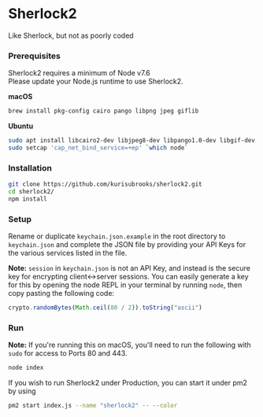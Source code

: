 # Sherlock2
Like Sherlock, but not as poorly coded

### Prerequisites
Sherlock2 requires a minimum of Node v7.6  
Please update your Node.js runtime to use Sherlock2.

**macOS**
```bash
brew install pkg-config cairo pango libpng jpeg giflib
```

**Ubuntu**
```bash
sudo apt install libcairo2-dev libjpeg8-dev libpango1.0-dev libgif-dev build-essential g++
sudo setcap 'cap_net_bind_service=+ep' `which node`
```

### Installation
```bash
git clone https://github.com/kurisubrooks/sherlock2.git
cd sherlock2/
npm install
```

### Setup
Rename or duplicate `keychain.json.example` in the root directory to `keychain.json` and complete the JSON file by providing your API Keys for the various services listed in the file.

**Note:** `session` in `keychain.json` is not an API Key, and instead is the secure key for encrypting client↔server sessions. You can easily generate a key for this by opening the node REPL in your terminal by running `node`, then copy pasting the following code:

```js
crypto.randomBytes(Math.ceil(80 / 2)).toString("ascii")
```

### Run
**Note:** If you're running this on macOS, you'll need to run the following with `sudo` for access to Ports 80 and 443.

```bash
node index
```

If you wish to run Sherlock2 under Production, you can start it under pm2 by using

```bash
pm2 start index.js --name "sherlock2" -- --color
```
